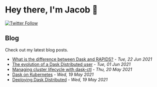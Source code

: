 # Hey there, I'm Jacob 👋
[![Twitter Follow](https://img.shields.io/twitter/follow/_jacobtomlinson?style=social)](https://twitter.com/_jacobtomlinson)

## Blog

Check out my latest blog posts.

- [What is the difference between Dask and RAPIDS?](https://jacobtomlinson.dev/posts/2021/what-is-the-difference-between-dask-and-rapids/) - *Tue, 22 Jun 2021*
- [The evolution of a Dask Distributed user](https://jacobtomlinson.dev/posts/2021/the-evolution-of-a-dask-distributed-user/) - *Tue, 01 Jun 2021*
- [Managing cluster lifecycle with dask-ctl](https://jacobtomlinson.dev/talks/2021-05-20-dask-summit-lightning-talk-lifecycle-with-dask-ctl/) - *Thu, 20 May 2021*
- [Dask on Kubernetes](https://jacobtomlinson.dev/talks/2021-05-19-dask-on-kubernetes/) - *Wed, 19 May 2021*
- [Deploying Dask Distributed](https://jacobtomlinson.dev/talks/2021-05-19-dask-summit-deploying-dask-ditributed/) - *Wed, 19 May 2021*

